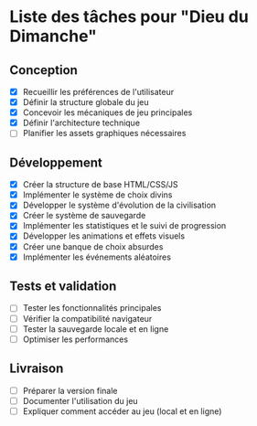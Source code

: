 # Liste des tâches pour "Dieu du Dimanche"

## Conception
- [x] Recueillir les préférences de l'utilisateur
- [x] Définir la structure globale du jeu
- [x] Concevoir les mécaniques de jeu principales
- [x] Définir l'architecture technique
- [ ] Planifier les assets graphiques nécessaires

## Développement
- [x] Créer la structure de base HTML/CSS/JS
- [x] Implémenter le système de choix divins
- [x] Développer le système d'évolution de la civilisation
- [x] Créer le système de sauvegarde
- [x] Implémenter les statistiques et le suivi de progression
- [x] Développer les animations et effets visuels
- [x] Créer une banque de choix absurdes
- [x] Implémenter les événements aléatoires

## Tests et validation
- [ ] Tester les fonctionnalités principales
- [ ] Vérifier la compatibilité navigateur
- [ ] Tester la sauvegarde locale et en ligne
- [ ] Optimiser les performances

## Livraison
- [ ] Préparer la version finale
- [ ] Documenter l'utilisation du jeu
- [ ] Expliquer comment accéder au jeu (local et en ligne)
